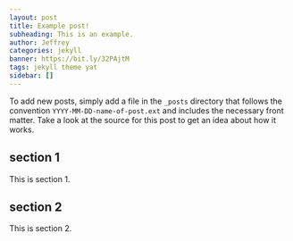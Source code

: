 ```yaml
---
layout: post
title: Example post!
subheading: This is an example.
author: Jeffrey
categories: jekyll
banner: https://bit.ly/32PAjtM
tags: jekyll theme yat
sidebar: []
---
```


To add new posts, simply add a file in the `_posts` directory that follows the convention `YYYY-MM-DD-name-of-post.ext` and includes the necessary front matter. Take a look at the source for this post to get an idea about how it works.

## section 1
This is section 1.

## section 2

This is section 2.
